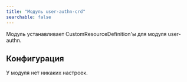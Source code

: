 ```yaml
---
title: "Модуль user-authn-crd"
searchable: false
---
```


Модуль устанавливает CustomResourceDefinition'ы для модуля user-authn.

Конфигурация
------------

У модуля нет никаких настроек.
